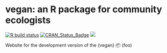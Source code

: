 # vegan: an R package for community ecologists

<!-- badges: start -->
[![R build
status](https://github.com/vegandevs/vegan/workflows/R-CMD-check/badge.svg)](https://github.com/vegandevs/vegan/actions)
[![CRAN\_Status\_Badge](https://www.r-pkg.org/badges/version/vegan)](https://cran.r-project.org/package=vegan) [![](http://cranlogs.r-pkg.org/badges/grand-total/vegan)](http://cran.rstudio.com/web/packages/vegan/index.html)
<!-- badges: end -->

Website for the development version of the {vegan} 📦 (foo)